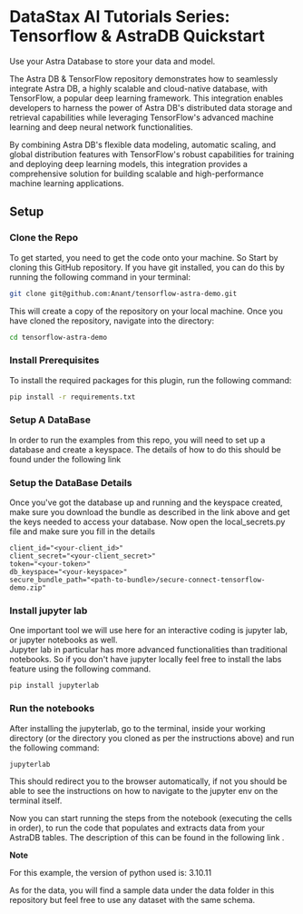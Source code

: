 # DataStax AI Tutorials Series: Tensorflow & AstraDB Quickstart

Use your Astra Database to store your data and model.

The Astra DB & TensorFlow repository demonstrates how to seamlessly integrate Astra DB, a highly scalable and cloud-native database, with TensorFlow, a popular deep learning framework. This integration enables developers to harness the power of Astra DB's distributed data storage and retrieval capabilities while leveraging TensorFlow's advanced machine learning and deep neural network functionalities.

By combining Astra DB's flexible data modeling, automatic scaling, and global distribution features with TensorFlow's robust capabilities for training and deploying deep learning models, this integration provides a comprehensive solution for building scalable and high-performance machine learning applications.


## Setup

### Clone the Repo
To get started, you need to get the code onto your machine. So Start by cloning this GitHub repository. If you have git installed, you can do this by running the following command in your terminal:

```bash
git clone git@github.com:Anant/tensorflow-astra-demo.git
```

This will create a copy of the repository on your local machine.
Once you have cloned the repository, navigate into the directory:

```bash
cd tensorflow-astra-demo
```
### Install Prerequisites

To install the required packages for this plugin, run the following command:

```bash
pip install -r requirements.txt
```

### Setup A DataBase

In order to run the examples from this repo, you will need to set up a database and create a keyspace.
The details of how to do this should be found under the following link
<link>

### Setup the DataBase Details

Once you've got the database up and running and the keyspace created, make sure you download the bundle as described in the link above and get the keys needed to access your database.
Now open the local_secrets.py file and make sure you fill  in the details
```
client_id="<your-client_id>"
client_secret="<your-client_secret>"
token="<your-token>"
db_keyspace="<your-keyspace>"
secure_bundle_path="<path-to-bundle>/secure-connect-tensorflow-demo.zip"
```

### Install jupyter lab

One important tool we will use here for an interactive coding is jupyter lab, or jupyter notebooks as well.  
Jupyter lab in particular has more advanced functionalities than traditional notebooks. So if you don't have jupyter locally feel free to install the labs feature using the following command.

```
pip install jupyterlab
```

### Run the notebooks

After installing the jupyterlab, go to the terminal, inside your working directory (or the directory you cloned as per the instructions above) and run the following command:

```
jupyterlab
```
This should redirect you to the browser automatically, if not you should be able to see the instructions on how to navigate to the jupyter env on the terminal itself. 


Now you can start running the steps from the notebook (executing the cells in order), to run the code that populates and extracts data from your AstraDB tables.
The description of this can be found in the following link <link to the blog>.


**Note**

For this example, the version of python used is: 3.10.11 

As for the data, you will find a sample data under the data folder in this repository but feel free to use any dataset with the same schema. 
